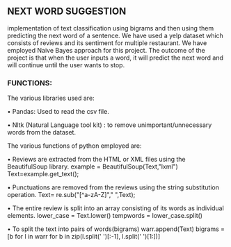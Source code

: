 ## NEXT WORD SUGGESTION
implementation of text classification using bigrams and then using them predicting the next word of a sentence. We have used a yelp dataset which consists of reviews and its
sentiment for multiple restaurant. We have employed Naive Bayes approach for this project. The outcome of the project is that when the user inputs a word, it will predict the next word and will continue until the user wants to stop. 

### FUNCTIONS:
The various libraries used are:

•	Pandas: Used to read the csv file.

•	Nltk (Natural Language tool kit) : to remove unimportant/unnecessary words from the dataset.


The various functions of python employed are:

•	Reviews are extracted from the HTML or XML files using the BeautifulSoup library.
example = BeautifulSoup(Text,"lxml")
Text=example.get_text();

•	Punctuations are removed from the reviews using the string substitution operation.
Text= re.sub("[^a-zA-Z]"," ",Text);

•	The entire review is split into an array consisting of its words as individual elements.
lower_case = Text.lower()
tempwords = lower_case.split()

•	To split the text into pairs of words(bigrams)
warr.append(Text)
bigrams = [b for l in warr for b in zip(l.split(' ')[:-1], l.split(' ')[1:])]


